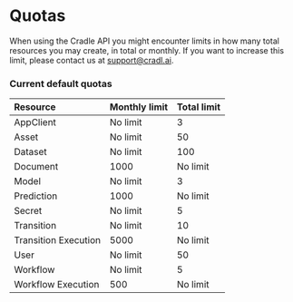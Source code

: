# Quotas

When using the Cradle API you might encounter limits in how many total resources you may create, in total or monthly. If you want to increase this limit, please contact us at [support@cradl.ai](mailto:support@lucidtech.ai).

### Current default quotas

| Resource | Monthly limit | Total limit |
| :--- | :--- | :--- |
| AppClient | No limit | 3 |
| Asset | No limit | 50 |
| Dataset | No limit | 100 |
| Document | 1000 | No limit |
| Model | No limit | 3 |
| Prediction | 1000 | No limit |
| Secret | No limit | 5 |
| Transition | No limit | 10 |
| Transition Execution | 5000 | No limit |
| User | No limit | 50 |
| Workflow | No limit | 5 |
| Workflow Execution | 500 | No limit |

